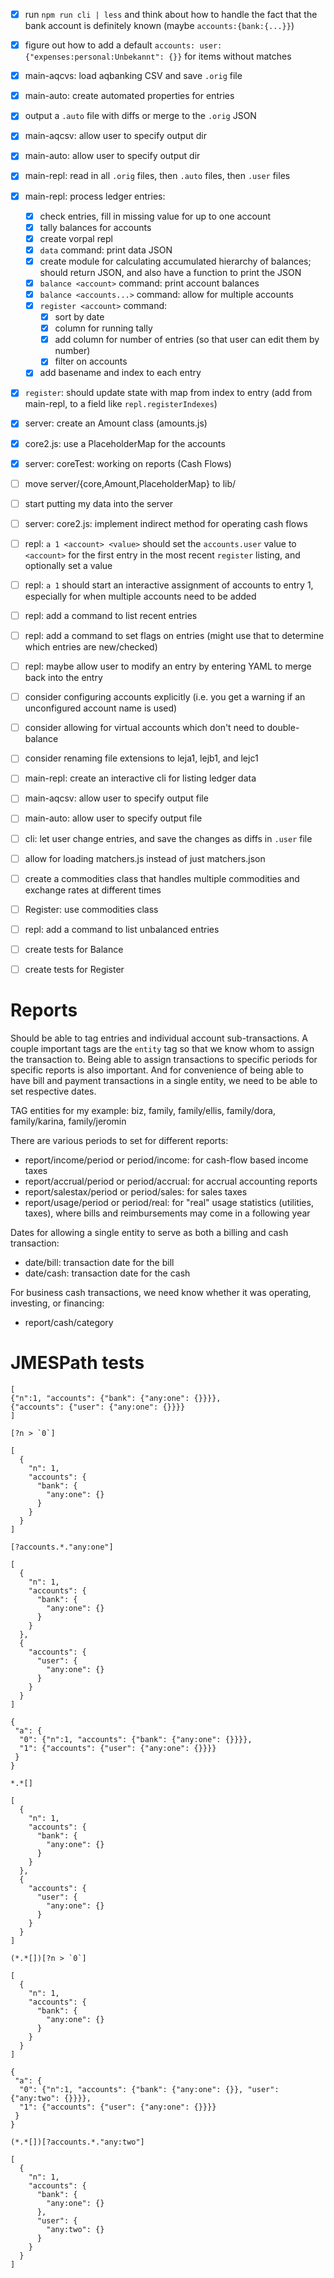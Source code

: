 * [x] run ``npm run cli | less`` and think about how to handle the fact that the bank account is definitely known (maybe `accounts:{bank:{...}}`)
* [x] figure out how to add a default `accounts: user: {"expenses:personal:Unbekannt": {}}` for items without matches
* [x] main-aqcvs: load aqbanking CSV and save `.orig` file
* [x] main-auto: create automated properties for entries
* [x] output a `.auto` file with diffs or merge to the `.orig` JSON
* [x] main-aqcsv: allow user to specify output dir
* [x] main-auto: allow user to specify output dir
* [x] main-repl: read in all `.orig` files, then `.auto` files, then `.user` files
* [x] main-repl: process ledger entries:
	* [x] check entries, fill in missing value for up to one account
	* [x] tally balances for accounts
	* [x] create vorpal repl
	* [x] `data` command: print data JSON
	* [x] create module for calculating accumulated hierarchy of balances; should return JSON, and also have a function to print the JSON
	* [x] `balance <account>` command: print account balances
	* [x] `balance <accounts...>` command: allow for multiple accounts
	* [x] `register <account>` command:
		* [x] sort by date
		* [x] column for running tally
		* [x] add column for number of entries (so that user can edit them by number)
		* [x] filter on accounts
	* [x] add basename and index to each entry
* [x] `register`: should update state with map from index to entry (add from main-repl, to a field like `repl.registerIndexes`)
* [x] server: create an Amount class (amounts.js)
* [x] core2.js: use a PlaceholderMap for the accounts
* [x] server: coreTest: working on reports (Cash Flows)
* [ ] move server/{core,Amount,PlaceholderMap} to lib/
* [ ] start putting my data into the server
* [ ] server: core2.js: implement indirect method for operating cash flows
* [ ] repl: `a 1 <account> <value>` should set the `accounts.user` value to `<account>` for the first entry in the most recent `register` listing, and optionally set a value
* [ ] repl: `a 1` should start an interactive assignment of accounts to entry 1, especially for when multiple accounts need to be added
* [ ] repl: add a command to list recent entries
* [ ] repl: add a command to set flags on entries (might use that to determine which entries are new/checked)
* [ ] repl: maybe allow user to modify an entry by entering YAML to merge back into the entry
* [ ] consider configuring accounts explicitly (i.e. you get a warning if an unconfigured account name is used)
* [ ] consider allowing for virtual accounts which don't need to double-balance
* [ ] consider renaming file extensions to leja1, lejb1, and lejc1
* [ ] main-repl: create an interactive cli for listing ledger data
* [ ] main-aqcsv: allow user to specify output file
* [ ] main-auto: allow user to specify output file
* [ ] cli: let user change entries, and save the changes as diffs in `.user` file
* [ ] allow for loading matchers.js instead of just matchers.json
* [ ] create a commodities class that handles multiple commodities and exchange rates at different times
* [ ] Register: use commodities class
* [ ] repl: add a command to list unbalanced entries

* [ ] create tests for Balance
* [ ] create tests for Register

# Reports

Should be able to tag entries and individual account sub-transactions.
A couple important tags are the `entity` tag so that we know whom to assign
the transaction to.  Being able to assign transactions to specific periods
for specific reports is also important.  And for convenience of being able to
have bill and payment transactions in a single entity, we need to be able to
set respective dates.

TAG entities for my example: biz, family, family/ellis, family/dora, family/karina, family/jeromin

There are various periods to set for different reports:

* report/income/period or period/income: for cash-flow based income taxes
* report/accrual/period or period/accrual: for accrual accounting reports
* report/salestax/period or period/sales: for sales taxes
* report/usage/period or period/real: for "real" usage statistics (utilities, taxes), where bills and reimbursements may come in a following year

Dates for allowing a single entity to serve as both a billing and cash transaction:

* date/bill: transaction date for the bill
* date/cash: transaction date for the cash

For business cash transactions, we need know whether it was operating, investing, or financing:

* report/cash/category

# JMESPath tests

```
[
{"n":1, "accounts": {"bank": {"any:one": {}}}},
{"accounts": {"user": {"any:one": {}}}}
]

[?n > `0`]

[
  {
    "n": 1,
    "accounts": {
      "bank": {
        "any:one": {}
      }
    }
  }
]

[?accounts.*."any:one"]

[
  {
    "n": 1,
    "accounts": {
      "bank": {
        "any:one": {}
      }
    }
  },
  {
    "accounts": {
      "user": {
        "any:one": {}
      }
    }
  }
]
```


```
{
 "a": {
  "0": {"n":1, "accounts": {"bank": {"any:one": {}}}},
  "1": {"accounts": {"user": {"any:one": {}}}}
 }
}

*.*[]

[
  {
    "n": 1,
    "accounts": {
      "bank": {
        "any:one": {}
      }
    }
  },
  {
    "accounts": {
      "user": {
        "any:one": {}
      }
    }
  }
]

(*.*[])[?n > `0`]

[
  {
    "n": 1,
    "accounts": {
      "bank": {
        "any:one": {}
      }
    }
  }
]
```

```
{
 "a": {
  "0": {"n":1, "accounts": {"bank": {"any:one": {}}, "user": {"any:two": {}}}},
  "1": {"accounts": {"user": {"any:one": {}}}}
 }
}

(*.*[])[?accounts.*."any:two"]

[
  {
    "n": 1,
    "accounts": {
      "bank": {
        "any:one": {}
      },
      "user": {
        "any:two": {}
      }
    }
  }
]
```
